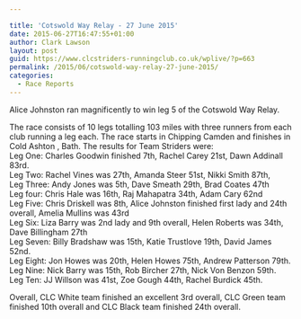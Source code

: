 ```yaml
---

title: 'Cotswold Way Relay - 27 June 2015'
date: 2015-06-27T16:47:55+01:00
author: Clark Lawson
layout: post
guid: https://www.clcstriders-runningclub.co.uk/wplive/?p=663
permalink: /2015/06/cotswold-way-relay-27-june-2015/
categories:
  - Race Reports
---
```

Alice Johnston ran magnificently to win leg 5 of the Cotswold Way Relay.

The race consists of 10 legs totalling 103 miles with three runners from each club running a leg each. The race starts in Chipping Camden and finishes in Cold Ashton , Bath. The results for Team Striders were:  
Leg One: Charles Goodwin finished 7th, Rachel Carey 21st, Dawn Addinall 83rd.  
Leg Two: Rachel Vines was 27th, Amanda Steer 51st, Nikki Smith 87th,  
Leg Three: Andy Jones was 5th, Dave Smeath 29th, Brad Coates 47th  
Leg four: Chris Hale was 16th, Raj Mahapatra 34th, Adam Cary 62nd  
Leg Five: Chris Driskell was 8th, Alice Johnston finished first lady and 24th overall, Amelia Mullins was 43rd  
Leg Six: Liza Barry was 2nd lady and 9th overall, Helen Roberts was 34th, Dave Billingham 27th  
Leg Seven: Billy Bradshaw was 15th, Katie Trustlove 19th, David James 52nd.  
Leg Eight: Jon Howes was 20th, Helen Howes 75th, Andrew Patterson 79th.  
Leg Nine: Nick Barry was 15th, Rob Bircher 27th, Nick Von Benzon 59th.  
Leg Ten: JJ Willson was 41st, Zoe Gough 44th, Rachel Burdick 45th.

Overall, CLC White team finished an excellent 3rd overall, CLC Green team finished 10th overall and CLC Black team finished 24th overall.